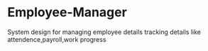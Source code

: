 # Employee-Manager
System design for managing employee details tracking details like attendence,payroll,work progress
